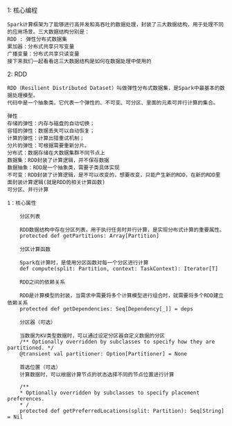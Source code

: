 1: 核心编程
    
    Spark计算框架为了能够进行高并发和高吞吐的数据处理，封装了三大数据结构，用于处理不同的应用场景。三大数据结构分别是：
    RDD : 弹性分布式数据集
    累加器：分布式共享只写变量
    广播变量：分布式共享只读变量
    接下来我们一起看看这三大数据结构是如何在数据处理中使用的

2: RDD
        
    RDD（Resilient Distributed Dataset）叫做弹性分布式数据集，是Spark中最基本的数据处理模型。
    代码中是一个抽象类，它代表一个弹性的、不可变、可分区、里面的元素可并行计算的集合。

    弹性
    存储的弹性：内存与磁盘的自动切换；
    容错的弹性：数据丢失可以自动恢复；
    计算的弹性：计算出错重试机制；
    分片的弹性：可根据需要重新分片。
    分布式：数据存储在大数据集群不同节点上
    数据集：RDD封装了计算逻辑，并不保存数据
    数据抽象：RDD是一个抽象类，需要子类具体实现
    不可变：RDD封装了计算逻辑，是不可以改变的，想要改变，只能产生新的RDD，在新的RDD里面封装计算逻辑(就是RDD的相关计算函数)
    可分区、并行计算
    
    1：核心属性
        
        分区列表
        
        RDD数据结构中存在分区列表，用于执行任务时并行计算，是实现分布式计算的重要属性。
        protected def getPartitions: Array[Partition]

        分区计算函数

        Spark在计算时，是使用分区函数对每一个分区进行计算
        def compute(split: Partition, context: TaskContext): Iterator[T]

        RDD之间的依赖关系
        
        RDD是计算模型的封装，当需求中需要将多个计算模型进行组合时，就需要将多个RDD建立依赖关系
        protected def getDependencies: Seq[Dependency[_]] = deps

        分区器（可选）

        当数据为KV类型数据时，可以通过设定分区器自定义数据的分区
        /** Optionally overridden by subclasses to specify how they are partitioned. */
        @transient val partitioner: Option[Partitioner] = None

        首选位置（可选）
        计算数据时，可以根据计算节点的状态选择不同的节点位置进行计算

        /**
        * Optionally overridden by subclasses to specify placement preferences.
        * /
        protected def getPreferredLocations(split: Partition): Seq[String] = Nil


